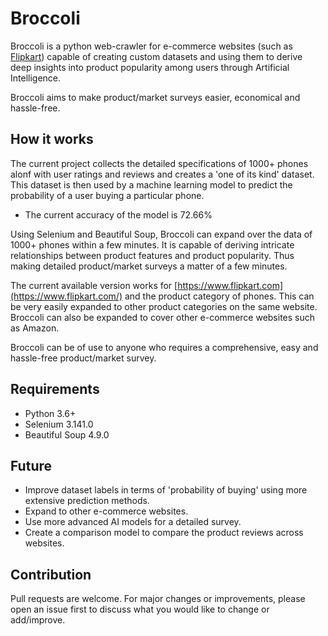 # Broccoli

Broccoli is a python web-crawler for e-commerce websites (such as [Flipkart](https://www.flipkart.com/)) capable of creating custom datasets and using them to derive deep insights into product popularity among users through Artificial Intelligence.

Broccoli aims to make product/market surveys easier, economical and hassle-free.

## How it works

The current project collects the detailed specifications of 1000+ phones alonf with user ratings and reviews and creates a 'one of its kind' dataset. This dataset is then used by a machine learning model to predict the probability of a user buying a particular phone. 

- The current accuracy of the model is 72.66%

Using Selenium and Beautiful Soup, Broccoli can expand over the data of 1000+ phones within a few minutes. It is capable of deriving intricate relationships between product features and product popularity. Thus making detailed product/market surveys a matter of a few minutes.

The current available version works for [https://www.flipkart.com](https://www.flipkart.com/) and the product category of phones. This can be very easily expanded to other product categories on the same website. Broccoli can also be expanded to cover other e-commerce websites such as Amazon.

Broccoli can be of use to anyone who requires a comprehensive, easy and hassle-free product/market survey.

## Requirements
- Python 3.6+
- Selenium 3.141.0
- Beautiful Soup 4.9.0

## Future
- Improve dataset labels in terms of 'probability of buying' using more extensive prediction methods.
- Expand to other e-commerce websites.
- Use more advanced AI models for a detailed survey.
- Create a comparison model to compare the product reviews across websites.

## Contribution
Pull requests are welcome. For major changes or improvements, please open an issue first to discuss what you would like to change or add/improve.
